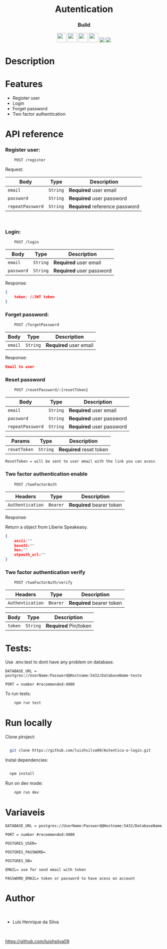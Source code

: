 <h1 align="center">Autentication</h1>

<div align="center">
  <h3>Build</h3>
  <img src="https://img.shields.io/badge/PostgreSQL-316192?style=for-the-badge&logo=postgresql&logoColor=white" height="30px"/>
  <img src="https://img.shields.io/badge/TypeScript-007ACC?style=for-the-badge&logo=typescript&logoColor=white" height="30px"/>
 <img src="https://img.shields.io/badge/Node.js-43853D?style=for-the-badge&logo=node.js&logoColor=white" height="30px"/>  
  <img src="https://img.shields.io/badge/Express.js-404D59?style=for-the-badge&logo=express.js&logoColor=white" height="30px"/>
  <img src="https://img.shields.io/badge/Prisma-3982CE?style=for-the-badge&logo=Prisma&logoColor=white" heigth="30px">
  <img src="https://img.shields.io/badge/Jest-323330?style=for-the-badge&logo=Jest&logoColor=white">
  
  <!--  Badges  source:  https://dev.to/envoy_/150-badges-for-github-pnk  -->
</div>

# Description

# Features

- Register user
- Login
- Forget password
- Two factor authentication

# API reference

### Register user:

```http
    POST /register
```

Request:

| Body             | Type     | Description                     |
| ---------------- | -------- | ------------------------------- |
| `email`          | `String` | **Required** user email         |
| `password`       | `String` | **Required** user password      |
| `repeatPassword` | `String` | **Required** reference password |

</br>

### Login:

```http
    POST /login
```

| Body       | Type     | Description                |
| ---------- | -------- | -------------------------- |
| `email`    | `String` | **Required** user email    |
| `password` | `String` | **Required** user password |

Response:

```json
{
    token: //JWT token
}
```

### Forget password:

```http
    POST /forgetPassword
```

| Body    | Type     | Description             |
| ------- | -------- | ----------------------- |
| `email` | `String` | **Required** user email |

Response:

```json
Email to user
```

### Reset password

```http
    POST /resetPassword/:{resetToken}
```

| Body             | Type     | Description                |
| ---------------- | -------- | -------------------------- |
| `email`          | `String` | **Required** user email    |
| `password`       | `String` | **Required** user password |
| `repeatPassword` | `String` | **Required** user password |

| Params       | Type     | Description              |
| ------------ | -------- | ------------------------ |
| `resetToken` | `String` | **Required** reset token |

`ResetToken = will be sent to user email with the link you can acess`

### Two factor authentication enable

```http
    POST /twoFactorAuth
```

| Headers          | Type     | Description               |
| ---------------- | -------- | ------------------------- |
| `Authentication` | `Bearer` | **Required** bearer token |

Response:

Return a object from Liberie Speakeasy.

```json
{
    ascii:""
    base32:""
    hex:""
    otpauth_url:""
}
```

### Two factor authentication verify

```http
    POST /twoFactorAuth/verify
```

| Headers          | Type     | Description               |
| ---------------- | -------- | ------------------------- |
| `Authentication` | `Bearer` | **Required** bearer token |

| Body    | Type     | Description            |
| ------- | -------- | ---------------------- |
| `token` | `String` | **Required** Pin/token |

# Tests:

Use .env.test to dont have any problem on database.

`DATABASE_URL = postgres://UserName:Password@Hostname:5432/DatabaseName-teste`

`PORT = number #recommended:4000`

To run tests:

```bash
    npm run test
```

# Run locally

Clone plroject:

```bash

  git clone https://github.com/luishsilva09/Autentica-o-login.git

```

Instal dependencies:

```bash

  npm install

```

Run on dev mode:

```bash
    npm run dev
```

# Variaveis

`DATABASE_URL = postgres://UserName:Password@Hostname:5432/DatabaseName`

`PORT = number #recommended:4000`

`POSTGRES_USER=`

`POSTGRES_PASSWORD=`

`POSTGRES_DB=`

`EMAIL= use for send email with token`

`PASSWORD_EMAIL= token or password to have acess on account`

# Author

​

- Luís Henrique da Silva

​

https://github.com/luishsilva09
